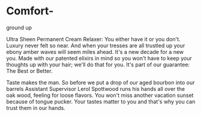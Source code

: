 # Comfort-
ground up


Ultra Sheen Permanent Cream Relaxer: You either have it or you don't. Luxury never felt so near. And when your tresses are all trustled up
your ebony amber waves will seem miles ahead. It's a new decade for a new you. Made with our patented elixirs in mind so you won't have to 
keep your thoughts up with your hair; we'll do that for you. It's part of our guarantee: The Best or Better. 


Taste makes the man. So before we put a drop of our aged bourbon into our barrels Assistant Supervisor Lerol Spottwood runs his hands all over the oak wood, feeling for loose flavors. You won't miss another vacation sunset because of tongue pucker. Your tastes matter to you and that's why you can trust them in our hands. 

